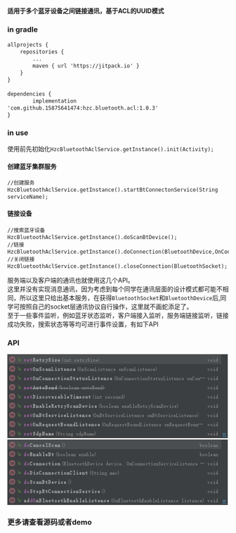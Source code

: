 #### 适用于多个蓝牙设备之间链接通讯，基于ACL的UUID模式  
### in gradle
```
allprojects {
    repositories {
        ...
        maven { url 'https://jitpack.io' }
    }
}

dependencies {
        implementation 'com.github.15875641474:hzc.bluetooth.acl:1.0.3'
}
```

### in use
使用前先初始化`HzcBluetoothAclService.getInstance().init(Activity);`

#### 创建蓝牙集群服务
```
//创建服务
HzcBluetoothAclService.getInstance().startBtConnectonService(String serviceName);
```

#### 链接设备
```
//搜索蓝牙设备
HzcBluetoothAclService.getInstance().doScanBtDevice();
//链接
HzcBluetoothAclService.getInstance().doConnection(BluetoothDevice,OnConnectionServiceListence);
//关闭链接
HzcBluetoothAclService.getInstance().closeConnection(BluetoothSocket);
```
服务端以及客户端的通讯也就使用这几个API。  
这里并没有实现消息通讯，因为考虑到每个同学在通讯层面的设计模式都可能不相同，所以这里只给出基本服务，在获得`BluetoothSocket`和`BluetoothDevice`后,同学可按照自己的socket层通讯协议自行操作，这里就不画蛇添足了。  
至于一些事件监听，例如蓝牙状态监听，客户端接入监听，服务端链接监听，链接成功失败，搜索状态等等均可进行事件设置，有如下API
### API
![事件属性设置](api.set.png)
![功能性操作](api.do.png)

### 更多请查看源码或者demo